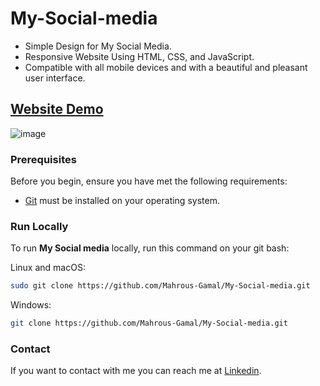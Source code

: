 # My-Social-media
- Simple Design for My Social Media.
- Responsive Website Using HTML, CSS, and JavaScript.
- Compatible with all mobile devices and with a beautiful and pleasant user interface.

## [Website Demo](https://mahrous-gamal.github.io/My-Social-media/)

![image](https://github.com/Mahrous-Gamal/My-Social-media/assets/105131896/5f4972c0-8065-43f4-8273-c9a3d828b6a2)

### Prerequisites

Before you begin, ensure you have met the following requirements:

* [Git](https://git-scm.com/downloads "Download Git") must be installed on your operating system.

### Run Locally

To run **My Social media** locally, run this command on your git bash:

Linux and macOS:

```bash
sudo git clone https://github.com/Mahrous-Gamal/My-Social-media.git
```
Windows:

```bash
git clone https://github.com/Mahrous-Gamal/My-Social-media.git
```

### Contact

If you want to contact with me you can reach me at [Linkedin](https://www.linkedin.com/in/mahrous-gamal-044693218/).
